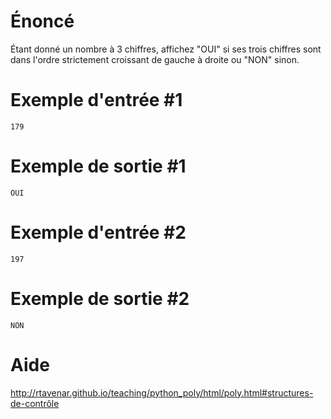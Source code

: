 # **Énoncé**

Étant donné un nombre à 3 chiffres, affichez "OUI" si ses trois chiffres sont dans l'ordre strictement croissant de gauche à droite ou "NON" sinon.

# Exemple d'entrée #1

```
179
```

# Exemple de sortie #1

```
OUI
```

# Exemple d'entrée #2

```
197
```

# Exemple de sortie #2

```
NON
```

# Aide

http://rtavenar.github.io/teaching/python_poly/html/poly.html#structures-de-contrôle
